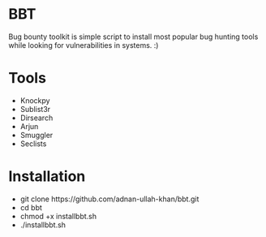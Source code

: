 # BBT
Bug bounty toolkit is simple script to install most popular bug hunting tools while looking for vulnerabilities in systems. :)

# Tools
<ul>
  <li>Knockpy</li>
  <li>Sublist3r</li>
  <li>Dirsearch</li>
  <li>Arjun</li>
  <li>Smuggler</li>
  <li>Seclists</li>
</ul>
  
# Installation
<ul>
  <li>git clone https://github.com/adnan-ullah-khan/bbt.git</li>
  <li>cd bbt</li>
  <li>chmod +x installbbt.sh</li>
  <li>./installbbt.sh</li>
</ul>
  
